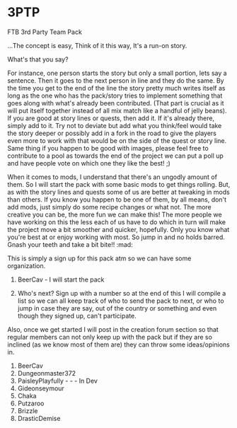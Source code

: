 # 3PTP
FTB 3rd Party Team Pack

...The concept is easy, Think of it this way, It's a run-on story.

What's that you say?

For instance, one person starts the story but only a small portion, lets say a sentence. Then it goes to the next person in line and they do the same. By the time you get to the end of the line the story pretty much writes itself as long as the one who has the pack/story tries to implement something that goes along with what's already been contributed. (That part is crucial as it will put itself together instead of all mix match like a handful of jelly beans).
If you are good at story lines or quests, then add it. If it's already there, simply add to it. Try not to deviate but add what you think/feel would take the story deeper or possibly add in a fork in the road to give the players even more to work with that would be on the side of the quest or story line.
Same thing if you happen to be good with images, please feel free to contribute to a pool as towards the end of the project we can put a poll up and have people vote on which one they like the best! ;)

When it comes to mods, I understand that there's an ungodly amount of them. So I will start the pack with some basic mods to get things rolling. But, as with the story lines and quests some of us are better at tweaking in mods than others. If you know you happen to be one of them, by all means, don't add mods, just simply do some recipe changes or what not.
The more creative you can be, the more fun we can make this! The more people we have working on this the less each of us have to do which in turn will make the project move a bit smoother and quicker, hopefully.
Only you know what you're best at or enjoy working with most. So jump in and no holds barred. Gnash your teeth and take a bit bite!! :mad:

This is simply a sign up for this pack atm so we can have some organization.

1. BeerCav - I will start the pack

2. Who's next? Sign up with a number so at the end of this I will compile a list so we can all keep track of who to send the pack to next, or who to jump in case they are say, out of the country or something and even though they signed up, can't participate.

Also, once we get started I will post in the creation forum section so that regular members can not only keep up with the pack but if they are so inclined (as we know most of them are) they can throw some ideas/opinions in.

1. BeerCav
2. Dungeonmaster372
3. PaisleyPlayfully - - - In Dev
4. Gideonseymour
5. Chaka
6. Putzaroo
7. Brizzle
8. DrasticDemise
